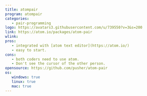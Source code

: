 ```yaml
---
title: atompair
program: atompair
categories:
   - pair-programming
logo: https://avatars3.githubusercontent.com/u/739550?v=3&s=200
link: https://atom.io/packages/atom-pair
wlink:
pros:
   - integrated with [atom text editor](https://atom.io/)
   - easy to start.
cons:
   - both coders need to use atom.
   - Don't see the cursor of the other person.
opensource: https://github.com/pusher/atom-pair
os:
   windows: true
   linux: true
   mac: true
---
```


